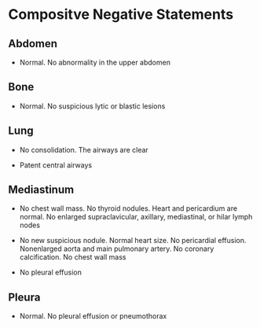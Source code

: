 # Compositve Negative Statements


## Abdomen

- Normal. No abnormality in the upper abdomen

## Bone

- Normal. No suspicious lytic or blastic lesions

## Lung

- No consolidation. The airways are clear

- Patent central airways

## Mediastinum

- No chest wall mass. No thyroid nodules. Heart and pericardium are normal. No enlarged supraclavicular, axillary, mediastinal, or hilar lymph nodes

- No new suspicious nodule. Normal heart size. No pericardial effusion. Nonenlarged aorta and main pulmonary artery. No coronary calcification. No chest wall mass

- No pleural effusion

## Pleura

- Normal. No pleural effusion or pneumothorax
